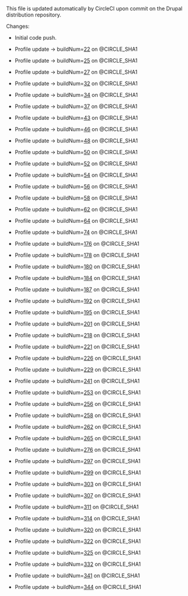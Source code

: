 This file is updated automatically by CircleCI upon commit on the Drupal distribution repository.

Changes:

  * Initial code push.
  * Profile update -> buildNum=[22](https://circleci.com/gh/contentacms/contenta_jsonapi/22) on [](git@github.com:contentacms/contenta_jsonapi.git)@CIRCLE_SHA1

  * Profile update -> buildNum=[25](https://circleci.com/gh/contentacms/contenta_jsonapi/25) on [](git@github.com:contentacms/contenta_jsonapi.git)@CIRCLE_SHA1

  * Profile update -> buildNum=[27](https://circleci.com/gh/contentacms/contenta_jsonapi/27) on [](git@github.com:contentacms/contenta_jsonapi.git)@CIRCLE_SHA1

  * Profile update -> buildNum=[32](https://circleci.com/gh/contentacms/contenta_jsonapi/32) on [](git@github.com:contentacms/contenta_jsonapi.git)@CIRCLE_SHA1

  * Profile update -> buildNum=[34](https://circleci.com/gh/contentacms/contenta_jsonapi/34) on [](git@github.com:contentacms/contenta_jsonapi.git)@CIRCLE_SHA1

  * Profile update -> buildNum=[37](https://circleci.com/gh/contentacms/contenta_jsonapi/37) on [](git@github.com:contentacms/contenta_jsonapi.git)@CIRCLE_SHA1

  * Profile update -> buildNum=[43](https://circleci.com/gh/contentacms/contenta_jsonapi/43) on [](git@github.com:contentacms/contenta_jsonapi.git)@CIRCLE_SHA1

  * Profile update -> buildNum=[46](https://circleci.com/gh/contentacms/contenta_jsonapi/46) on [](git@github.com:contentacms/contenta_jsonapi.git)@CIRCLE_SHA1

  * Profile update -> buildNum=[48](https://circleci.com/gh/contentacms/contenta_jsonapi/48) on [](git@github.com:contentacms/contenta_jsonapi.git)@CIRCLE_SHA1

  * Profile update -> buildNum=[50](https://circleci.com/gh/contentacms/contenta_jsonapi/50) on [](git@github.com:contentacms/contenta_jsonapi.git)@CIRCLE_SHA1

  * Profile update -> buildNum=[52](https://circleci.com/gh/contentacms/contenta_jsonapi/52) on [](git@github.com:contentacms/contenta_jsonapi.git)@CIRCLE_SHA1

  * Profile update -> buildNum=[54](https://circleci.com/gh/contentacms/contenta_jsonapi/54) on [](git@github.com:contentacms/contenta_jsonapi.git)@CIRCLE_SHA1

  * Profile update -> buildNum=[56](https://circleci.com/gh/contentacms/contenta_jsonapi/56) on [](git@github.com:contentacms/contenta_jsonapi.git)@CIRCLE_SHA1

  * Profile update -> buildNum=[58](https://circleci.com/gh/contentacms/contenta_jsonapi/58) on [](git@github.com:contentacms/contenta_jsonapi.git)@CIRCLE_SHA1

  * Profile update -> buildNum=[62](https://circleci.com/gh/contentacms/contenta_jsonapi/62) on [](git@github.com:contentacms/contenta_jsonapi.git)@CIRCLE_SHA1

  * Profile update -> buildNum=[64](https://circleci.com/gh/contentacms/contenta_jsonapi/64) on [](git@github.com:contentacms/contenta_jsonapi.git)@CIRCLE_SHA1

  * Profile update -> buildNum=[74](https://circleci.com/gh/contentacms/contenta_jsonapi/74) on [](git@github.com:contentacms/contenta_jsonapi.git)@CIRCLE_SHA1

  * Profile update -> buildNum=[176](https://circleci.com/gh/contentacms/contenta_jsonapi/176) on [](git@github.com:contentacms/contenta_jsonapi.git)@CIRCLE_SHA1

  * Profile update -> buildNum=[178](https://circleci.com/gh/contentacms/contenta_jsonapi/178) on [](git@github.com:contentacms/contenta_jsonapi.git)@CIRCLE_SHA1

  * Profile update -> buildNum=[180](https://circleci.com/gh/contentacms/contenta_jsonapi/180) on [](git@github.com:contentacms/contenta_jsonapi.git)@CIRCLE_SHA1

  * Profile update -> buildNum=[184](https://circleci.com/gh/contentacms/contenta_jsonapi/184) on [](git@github.com:contentacms/contenta_jsonapi.git)@CIRCLE_SHA1

  * Profile update -> buildNum=[187](https://circleci.com/gh/contentacms/contenta_jsonapi/187) on [](git@github.com:contentacms/contenta_jsonapi.git)@CIRCLE_SHA1

  * Profile update -> buildNum=[192](https://circleci.com/gh/contentacms/contenta_jsonapi/192) on [](git@github.com:contentacms/contenta_jsonapi.git)@CIRCLE_SHA1

  * Profile update -> buildNum=[195](https://circleci.com/gh/contentacms/contenta_jsonapi/195) on [](git@github.com:contentacms/contenta_jsonapi.git)@CIRCLE_SHA1

  * Profile update -> buildNum=[201](https://circleci.com/gh/contentacms/contenta_jsonapi/201) on [](git@github.com:contentacms/contenta_jsonapi.git)@CIRCLE_SHA1

  * Profile update -> buildNum=[218](https://circleci.com/gh/contentacms/contenta_jsonapi/218) on [](git@github.com:contentacms/contenta_jsonapi.git)@CIRCLE_SHA1

  * Profile update -> buildNum=[221](https://circleci.com/gh/contentacms/contenta_jsonapi/221) on [](git@github.com:contentacms/contenta_jsonapi.git)@CIRCLE_SHA1

  * Profile update -> buildNum=[226](https://circleci.com/gh/contentacms/contenta_jsonapi/226) on [](git@github.com:contentacms/contenta_jsonapi.git)@CIRCLE_SHA1

  * Profile update -> buildNum=[229](https://circleci.com/gh/contentacms/contenta_jsonapi/229) on [](git@github.com:contentacms/contenta_jsonapi.git)@CIRCLE_SHA1

  * Profile update -> buildNum=[241](https://circleci.com/gh/contentacms/contenta_jsonapi/241) on [](git@github.com:contentacms/contenta_jsonapi.git)@CIRCLE_SHA1

  * Profile update -> buildNum=[253](https://circleci.com/gh/contentacms/contenta_jsonapi/253) on [](git@github.com:contentacms/contenta_jsonapi.git)@CIRCLE_SHA1

  * Profile update -> buildNum=[256](https://circleci.com/gh/contentacms/contenta_jsonapi/256) on [](git@github.com:contentacms/contenta_jsonapi.git)@CIRCLE_SHA1

  * Profile update -> buildNum=[258](https://circleci.com/gh/contentacms/contenta_jsonapi/258) on [](git@github.com:contentacms/contenta_jsonapi.git)@CIRCLE_SHA1

  * Profile update -> buildNum=[262](https://circleci.com/gh/contentacms/contenta_jsonapi/262) on [](git@github.com:contentacms/contenta_jsonapi.git)@CIRCLE_SHA1

  * Profile update -> buildNum=[265](https://circleci.com/gh/contentacms/contenta_jsonapi/265) on [](git@github.com:contentacms/contenta_jsonapi.git)@CIRCLE_SHA1

  * Profile update -> buildNum=[276](https://circleci.com/gh/contentacms/contenta_jsonapi/276) on [](git@github.com:contentacms/contenta_jsonapi.git)@CIRCLE_SHA1

  * Profile update -> buildNum=[297](https://circleci.com/gh/contentacms/contenta_jsonapi/297) on [](git@github.com:contentacms/contenta_jsonapi.git)@CIRCLE_SHA1

  * Profile update -> buildNum=[299](https://circleci.com/gh/contentacms/contenta_jsonapi/299) on [](git@github.com:contentacms/contenta_jsonapi.git)@CIRCLE_SHA1

  * Profile update -> buildNum=[303](https://circleci.com/gh/contentacms/contenta_jsonapi/303) on [](git@github.com:contentacms/contenta_jsonapi.git)@CIRCLE_SHA1

  * Profile update -> buildNum=[307](https://circleci.com/gh/contentacms/contenta_jsonapi/307) on [](git@github.com:contentacms/contenta_jsonapi.git)@CIRCLE_SHA1

  * Profile update -> buildNum=[311](https://circleci.com/gh/contentacms/contenta_jsonapi/311) on [](git@github.com:contentacms/contenta_jsonapi.git)@CIRCLE_SHA1

  * Profile update -> buildNum=[314](https://circleci.com/gh/contentacms/contenta_jsonapi/314) on [](git@github.com:contentacms/contenta_jsonapi.git)@CIRCLE_SHA1

  * Profile update -> buildNum=[320](https://circleci.com/gh/contentacms/contenta_jsonapi/320) on [](git@github.com:contentacms/contenta_jsonapi.git)@CIRCLE_SHA1

  * Profile update -> buildNum=[322](https://circleci.com/gh/contentacms/contenta_jsonapi/322) on [](git@github.com:contentacms/contenta_jsonapi.git)@CIRCLE_SHA1

  * Profile update -> buildNum=[325](https://circleci.com/gh/contentacms/contenta_jsonapi/325) on [](git@github.com:contentacms/contenta_jsonapi.git)@CIRCLE_SHA1

  * Profile update -> buildNum=[332](https://circleci.com/gh/contentacms/contenta_jsonapi/332) on [](git@github.com:contentacms/contenta_jsonapi.git)@CIRCLE_SHA1

  * Profile update -> buildNum=[341](https://circleci.com/gh/contentacms/contenta_jsonapi/341) on [](git@github.com:contentacms/contenta_jsonapi.git)@CIRCLE_SHA1

  * Profile update -> buildNum=[344](https://circleci.com/gh/contentacms/contenta_jsonapi/344) on [](git@github.com:contentacms/contenta_jsonapi.git)@CIRCLE_SHA1

